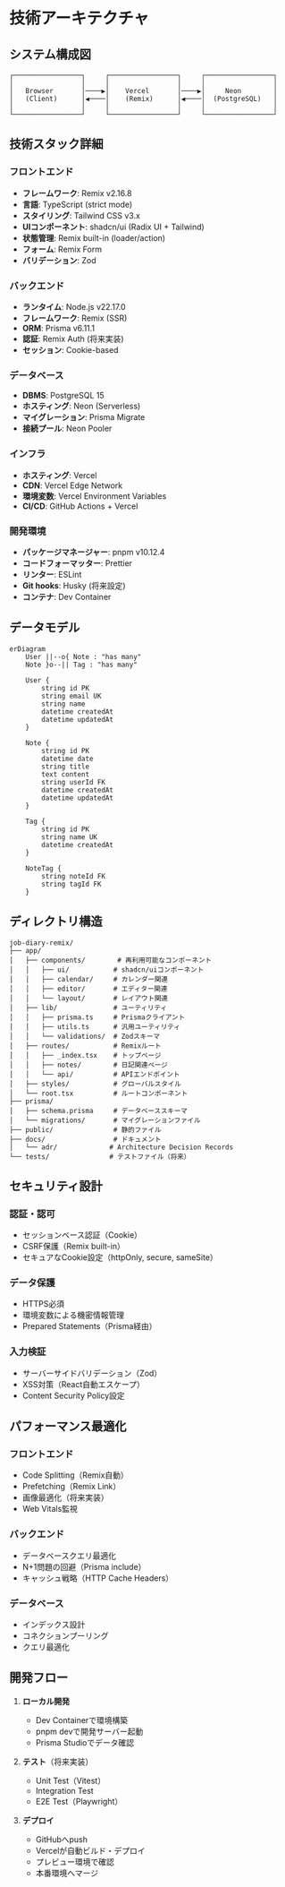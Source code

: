 # 技術アーキテクチャ

## システム構成図

```
┌─────────────────┐     ┌─────────────────┐     ┌─────────────────┐
│                 │     │                 │     │                 │
│   Browser       │────▶│    Vercel       │────▶│     Neon        │
│   (Client)      │◀────│    (Remix)      │◀────│  (PostgreSQL)   │
│                 │     │                 │     │                 │
└─────────────────┘     └─────────────────┘     └─────────────────┘
```

## 技術スタック詳細

### フロントエンド
- **フレームワーク**: Remix v2.16.8
- **言語**: TypeScript (strict mode)
- **スタイリング**: Tailwind CSS v3.x
- **UIコンポーネント**: shadcn/ui (Radix UI + Tailwind)
- **状態管理**: Remix built-in (loader/action)
- **フォーム**: Remix Form
- **バリデーション**: Zod

### バックエンド
- **ランタイム**: Node.js v22.17.0
- **フレームワーク**: Remix (SSR)
- **ORM**: Prisma v6.11.1
- **認証**: Remix Auth (将来実装)
- **セッション**: Cookie-based

### データベース
- **DBMS**: PostgreSQL 15
- **ホスティング**: Neon (Serverless)
- **マイグレーション**: Prisma Migrate
- **接続プール**: Neon Pooler

### インフラ
- **ホスティング**: Vercel
- **CDN**: Vercel Edge Network
- **環境変数**: Vercel Environment Variables
- **CI/CD**: GitHub Actions + Vercel

### 開発環境
- **パッケージマネージャー**: pnpm v10.12.4
- **コードフォーマッター**: Prettier
- **リンター**: ESLint
- **Git hooks**: Husky (将来設定)
- **コンテナ**: Dev Container

## データモデル

```mermaid
erDiagram
    User ||--o{ Note : "has many"
    Note }o--|| Tag : "has many"
    
    User {
        string id PK
        string email UK
        string name
        datetime createdAt
        datetime updatedAt
    }
    
    Note {
        string id PK
        datetime date
        string title
        text content
        string userId FK
        datetime createdAt
        datetime updatedAt
    }
    
    Tag {
        string id PK
        string name UK
        datetime createdAt
    }
    
    NoteTag {
        string noteId FK
        string tagId FK
    }
```

## ディレクトリ構造

```
job-diary-remix/
├── app/
│   ├── components/        # 再利用可能なコンポーネント
│   │   ├── ui/           # shadcn/uiコンポーネント
│   │   ├── calendar/     # カレンダー関連
│   │   ├── editor/       # エディター関連
│   │   └── layout/       # レイアウト関連
│   ├── lib/              # ユーティリティ
│   │   ├── prisma.ts     # Prismaクライアント
│   │   ├── utils.ts      # 汎用ユーティリティ
│   │   └── validations/  # Zodスキーマ
│   ├── routes/           # Remixルート
│   │   ├── _index.tsx    # トップページ
│   │   ├── notes/        # 日記関連ページ
│   │   └── api/          # APIエンドポイント
│   ├── styles/           # グローバルスタイル
│   └── root.tsx          # ルートコンポーネント
├── prisma/
│   ├── schema.prisma     # データベーススキーマ
│   └── migrations/       # マイグレーションファイル
├── public/               # 静的ファイル
├── docs/                 # ドキュメント
│   └── adr/             # Architecture Decision Records
└── tests/               # テストファイル（将来）
```

## セキュリティ設計

### 認証・認可
- セッションベース認証（Cookie）
- CSRF保護（Remix built-in）
- セキュアなCookie設定（httpOnly, secure, sameSite）

### データ保護
- HTTPS必須
- 環境変数による機密情報管理
- Prepared Statements（Prisma経由）

### 入力検証
- サーバーサイドバリデーション（Zod）
- XSS対策（React自動エスケープ）
- Content Security Policy設定

## パフォーマンス最適化

### フロントエンド
- Code Splitting（Remix自動）
- Prefetching（Remix Link）
- 画像最適化（将来実装）
- Web Vitals監視

### バックエンド
- データベースクエリ最適化
- N+1問題の回避（Prisma include）
- キャッシュ戦略（HTTP Cache Headers）

### データベース
- インデックス設計
- コネクションプーリング
- クエリ最適化

## 開発フロー

1. **ローカル開発**
   - Dev Containerで環境構築
   - pnpm devで開発サーバー起動
   - Prisma Studioでデータ確認

2. **テスト**（将来実装）
   - Unit Test（Vitest）
   - Integration Test
   - E2E Test（Playwright）

3. **デプロイ**
   - GitHubへpush
   - Vercelが自動ビルド・デプロイ
   - プレビュー環境で確認
   - 本番環境へマージ